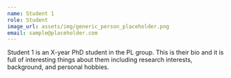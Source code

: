```yaml
---
name: Student 1
role: Student
image_url: assets/img/generic_person_placeholder.png
email: sample@placeholder.com
---
```

Student 1 is an X-year PhD student in the PL group. This is their bio and it is full of interesting things about them including research interests, background, and personal hobbies.